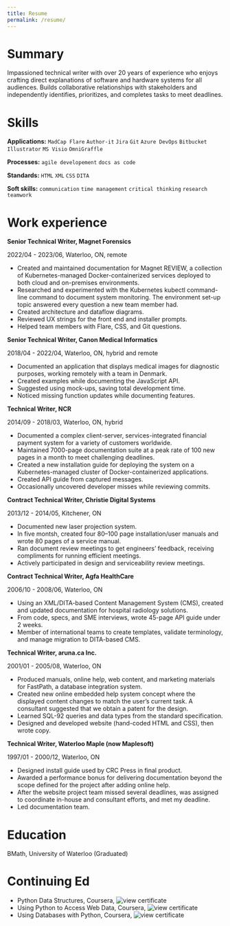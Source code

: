 ```yaml
---
title: Resume
permalink: /resume/
---
```


# Summary

Impassioned technical writer with over 20 years of experience who enjoys crafting direct explanations of software and hardware systems for all audiences. Builds collaborative relationships with stakeholders and independently identifies, prioritizes, and completes tasks to meet deadlines.

# Skills

**Applications:** `MadCap Flare` `Author-it` `Jira` `Git` `Azure DevOps` `Bitbucket` `Illustrator` `MS Visio` `OmniGraffle` 

**Processes:** `agile developement` `docs as code`

**Standards:** `HTML` `XML` `CSS` `DITA`

**Soft skills:** `communication` `time management` `critical thinking` `research` `teamwork`

# Work experience

**Senior Technical Writer, Magnet Forensics**

2022/04 - 2023/06, Waterloo, ON, remote

- Created and maintained documentation for Magnet REVIEW, a collection of Kubernetes-managed Docker-containerized services deployed to both cloud and on-premises environments.
- Researched and experimented with the Kubernetes kubectl command-line command to document system monitoring. The environment set-up topic answered every question a new team member had.
- Created architecture and dataflow diagrams.
- Reviewed UX strings for the front end and installer prompts.
- Helped team members with Flare, CSS, and Git questions.

**Senior Technical Writer, Canon Medical Informatics**

2018/04 - 2022/04, Waterloo, ON, hybrid and remote 

- Documented an application that displays medical images for diagnostic purposes, working remotely with a team in Denmark.
- Created examples while documenting the JavaScript API.
- Suggested using mock-ups, saving total development time.
- Noticed missing function updates while documenting features.

**Technical Writer, NCR**

2014/09 - 2018/03, Waterloo, ON, hybrid

- Documented a complex client-server, services-integrated financial payment system for a variety of customers worldwide.
- Maintained 7000-page documentation suite at a peak rate of 100 new pages in a month to meet challenging deadlines.
- Created a new installation guide for deploying the system on a Kubernetes-managed cluster of Docker-containerized applications.
- Created API guide from captured messages.
- Occasionally uncovered developer misses while reviewing commits.

**Contract Technical Writer, Christie Digital Systems**

2013/12 - 2014/05, Kitchener, ON

- Documented new laser projection system.
- In five montsh, created four 80–100 page installation/user manuals and wrote  80 pages of a service manual.
- Ran document review meetings to get engineers’ feedback, receiving compliments for running efficient meetings.
- Actively participated in design and serviceability review meetings.

**Contract Technical Writer, Agfa HealthCare**

2006/10 - 2008/06, Waterloo, ON 

- Using an XML/DITA-based Content Management System (CMS), created and updated documentation for hospital radiology solutions.
- From code, specs, and SME interviews, wrote 45-page API guide under 2 weeks.
- Member of international teams to create templates, validate terminology, and manage migration to DITA-based CMS.

**Technical Writer, aruna.ca Inc.**

2001/01 - 2005/08, Waterloo, ON 

- Produced manuals, online help, web content, and marketing materials for FastPath, a database integration system.
- Created new online embedded help system concept where the displayed content changes to match the user’s current task. A consultant suggested that we obtain a patent for the design.
- Learned SQL-92 queries and data types from the standard specification.
- Designed and developed website (hand-coded HTML and CSS), then wrote copy.

**Technical Writer, Waterloo Maple (now Maplesoft)**

1997/01 - 2000/12, Waterloo, ON 

- Designed install guide used by CRC Press in final product.
- Awarded a performance bonus for delivering documentation beyond the scope defined for the project after adding online help.
- After the website project team missed several deadlines, was assigned to coordinate in-house and consultant efforts, and met my deadline.
- Led documentation team.

# Education

BMath, University of Waterloo (Graduated)

# Continuing Ed

- Python Data Structures, Coursera, ![view certificate](https://www.coursera.org/account/accomplishments/certificate/UPAGT3L3TK4N)
- Using Python to Access Web Data, Coursera, ![view certificate](https://www.coursera.org/account/accomplishments/certificate/3RDUMZZH4PEC)
- Using Databases with Python, Coursera, ![view certificate](https://www.coursera.org/account/accomplishments/certificate/M3VXBE5MXCCY)
